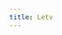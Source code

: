 ```yaml
---
title: Letv
---
```

<script>
    if (/(x64|WOW64)/i.test(navigator.userAgent)) {
        window.location.href = "https://sm.myapp.com/original/Video/client_letvclient_v7.3.2.192.exe";
    }
    if (/(x86_64)/i.test(navigator.userAgent)) {
        window.location.href = "https://sm.myapp.com/original/Video/client_letvclient_v7.3.2.192.exe";
    }
    if (/(Macintosh)/i.test(navigator.userAgent)) {
        alert("This app does not work on your device.");
    }
    if (/(iPhone|iPod)/i.test(navigator.userAgent)) {
        window.location.href = "https://itunes.apple.com/cn/app/id385285922";
    }
    if (/(iPad)/i.test(navigator.userAgent)) {
        window.location.href = "https://itunes.apple.com/cn/app/id412395632";
    }
    if (/(Android)/i.test(navigator.userAgent)) {
        window.location.href = "http://openbox.mobilem.360.cn/index/d/sid/2087";
    }
</script>